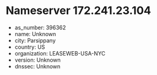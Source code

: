 # Nameserver 172.241.23.104

* as_number: 396362
* name: Unknown
* city: Parsippany
* country: US
* organization: LEASEWEB-USA-NYC
* version: Unknown
* dnssec: Unknown
